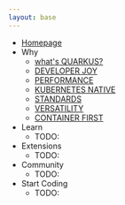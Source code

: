```yaml
---
layout: base
---
```


* [Homepage](../_includes/homepage.md)
* Why
  * [what's QUARKUS?](../_includes/about.md)
  * [DEVELOPER JOY](../_includes/developer-joy.md)
  * [PERFORMANCE](../_includes/performance.md)
  * [KUBERNETES NATIVE](../_includes/kubernetes-native.md)
  * [STANDARDS](../_includes/standards.md)
  * [VERSATILITY](../continuum.adoc)
  * [CONTAINER FIRST](../_includes/container-first.md)
* Learn
  * TODO:
* Extensions
  * TODO:
* Community
  * TODO:
* Start Coding
  * TODO:
